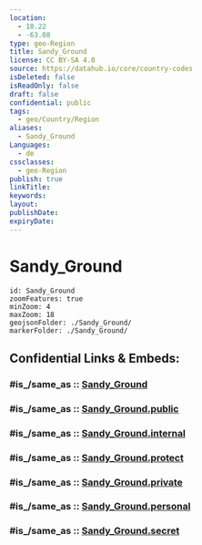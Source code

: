 ```yaml
---
location:
  - 18.22
  - -63.08
type: geo-Region
title: Sandy_Ground
license: CC BY-SA 4.0
source: https://datahub.io/core/country-codes
isDeleted: false
isReadOnly: false
draft: false
confidential: public
tags:
  - geo/Country/Region
aliases:
  - Sandy_Ground
Languages:
  - de
cssclasses:
  - geo-Region
publish: true
linkTitle:
keywords:
layout:
publishDate:
expiryDate:
---
```


# Sandy_Ground

```leaflet
id: Sandy_Ground
zoomFeatures: true 
minZoom: 4 
maxZoom: 18
geojsonFolder: ./Sandy_Ground/
markerFolder: ./Sandy_Ground/
```


## Confidential Links & Embeds: 

### #is_/same_as :: [Sandy_Ground](/_Standards/Earth/Continent/America~Caribbean/Anguilla/Counties~Anguilla/Sandy_Ground.md) 

### #is_/same_as :: [Sandy_Ground.public](/_public/Earth/Continent/America~Caribbean/Anguilla/Counties~Anguilla/Sandy_Ground.public.md) 

### #is_/same_as :: [Sandy_Ground.internal](/_internal/Earth/Continent/America~Caribbean/Anguilla/Counties~Anguilla/Sandy_Ground.internal.md) 

### #is_/same_as :: [Sandy_Ground.protect](/_protect/Earth/Continent/America~Caribbean/Anguilla/Counties~Anguilla/Sandy_Ground.protect.md) 

### #is_/same_as :: [Sandy_Ground.private](/_private/Earth/Continent/America~Caribbean/Anguilla/Counties~Anguilla/Sandy_Ground.private.md) 

### #is_/same_as :: [Sandy_Ground.personal](/_personal/Earth/Continent/America~Caribbean/Anguilla/Counties~Anguilla/Sandy_Ground.personal.md) 

### #is_/same_as :: [Sandy_Ground.secret](/_secret/Earth/Continent/America~Caribbean/Anguilla/Counties~Anguilla/Sandy_Ground.secret.md)

